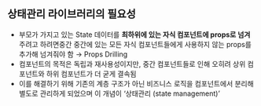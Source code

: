 ## 상태관리 라이브러리의 필요성

- 부모가 가지고 있는 State 데이터를 **최하위에 있는 자식 컴포넌트에 props로 넘겨**주려고 하려면중간 중간에 있는 모든 자식 컴포넌트들에게 사용하지 않는 props를 추가해 넘겨줘야 함 → Props Drilling
- 컴포넌트의 목적은 독립과 재사용성이지만, 중간 컴포넌트들로 인해 오히려 상위 컴포넌트와 하위 컴포넌트가 더 굳게 결속됨
- 이를 해결하기 위해 기존의 계층 구조가 아닌 비즈니스 로직을 컴포넌트에서 분리해 별도로 관리하게 되었으며 이 개념이 ‘상태관리 (state management)’
